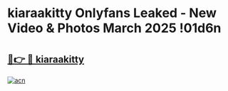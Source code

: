 # kiaraakitty Onlyfans Leaked - New Video & Photos March 2025 !01d6n

# <h2><a href="https://0vysli.iuczelnia.edu.pl?title=kiaraakitty&ref=01d6n">🔗👉 🔴 kiaraakitty</a></h2>

[![acn](https://github.com/user-attachments/assets/0f9c940e-d8b0-45ae-aac7-cd30a18b3e1c)](https://0vysli.iuczelnia.edu.pl?title=kiaraakitty&ref=01d6n)

